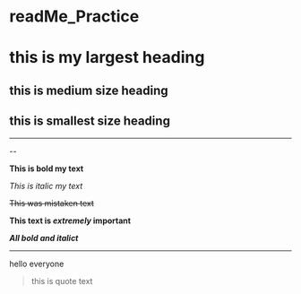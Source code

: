 # readMe_Practice




# this is my largest heading
## this is medium size heading
## this is smallest size heading

--------------------------------------------------------
--


**This is bold my text**

*This is italic my text*

~~This was mistaken text~~

**This text is _extremely_ important**

***All bold and italict***

-------------------------------------------------------


hello everyone
>this is quote text




